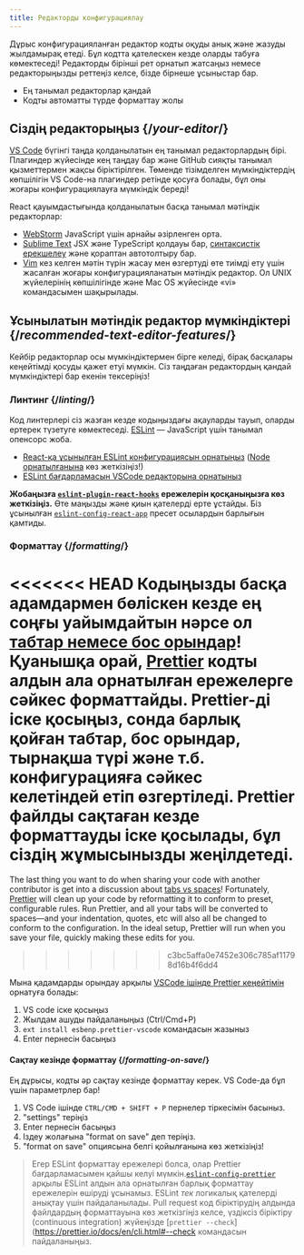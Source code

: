 ```yaml
---
title: Редакторды конфигурациялау
---
```


<Intro>

Дұрыс конфигурацияланған редактор кодты оқуды анық және жазуды жылдамырақ етеді. Бұл кодтта қателескен кезде оларды табуға көмектеседі! Редакторды бірінші рет орнатып жатсаңыз немесе редакторыңызды реттеңіз келсе, бізде бірнеше ұсыныстар бар.

</Intro>

<YouWillLearn>

* Ең танымал редакторлар қандай
* Кодты автоматты түрде форматтау жолы

</YouWillLearn>

## Сіздің редакторыңыз {/*your-editor*/}

[VS Code](https://code.visualstudio.com/) бүгінгі таңда қолданылатын ең танымал редакторлардың бірі. Плагиндер жүйесінде кең таңдау бар және GitHub сияқты танымал қызметтермен жақсы біріктірілген. Төменде тізімделген мүмкіндіктердің көпшілігін VS Code-на плагиндер ретінде қосуға болады, бұл оны жоғары конфигурациялауға мүмкіндік береді!

React қауымдастығында қолданылатын басқа танымал мәтіндік редакторлар:

* [WebStorm](https://www.jetbrains.com/webstorm/) JavaScript үшін арнайы әзірленген орта.
* [Sublime Text](https://www.sublimetext.com/) JSX және TypeScript қолдауы бар, [синтаксистік ерекшелеу](https://stackoverflow.com/a/70960574/458193) және қораптан автотолтыру бар.
* [Vim](https://www.vim.org/) кез келген мәтін түрін жасау мен өзгертуді өте тиімді ету үшін жасалған жоғары конфигурацияланатын мәтіндік редактор. Ол UNIX жүйелерінің көпшілігінде және Mac OS жүйесінде «vi» командасымен шақырылады.

## Ұсынылатын мәтіндік редактор мүмкіндіктері {/*recommended-text-editor-features*/}

Кейбір редакторлар осы мүмкіндіктермен бірге келеді, бірақ басқалары кеңейтімді қосуды қажет етуі мүмкін. Сіз таңдаған редактордың қандай мүмкіндіктері бар екенін тексеріңіз!

### Линтинг {/*linting*/}

Код линтерлері сіз жазған кезде кодыңыздағы ақауларды тауып, оларды ертерек түзетуге көмектеседі. [ESLint](https://eslint.org/) — JavaScript үшін танымал опенсорс жоба.

* [React-қа ұсынылған ESLint конфигурациясын орнатыңыз](https://www.npmjs.com/package/eslint-config-react-app) ([Node орнатылғанына](https://nodejs.org/en/download/current/) көз жеткізіңіз!)
* [ESLint бағдарламасын VSCode редакторына орнатыныз](https://marketplace.visualstudio.com/items?itemName=dbaeumer.vscode-eslint)

**Жобаңызға [`eslint-plugin-react-hooks`](https://www.npmjs.com/package/eslint-plugin-react-hooks) ережелерін қосқаныңызға көз жеткізіңіз.** Өте маңызды және қиын қателерді ерте ұстайды. Біз ұсынылған [`eslint-config-react-app`](https://www.npmjs.com/package/eslint-config-react-app) пресет осылардын барлығын қамтиды.

### Форматтау {/*formatting*/}

<<<<<<< HEAD
Кодыңызды басқа адамдармен бөліскен кезде ең соңғы уайымдайтын нәрсе ол [табтар немесе бос орындар](https://www.google.com/search?q=tabs+vs+spaces)! Қуанышқа орай, [Prettier](https://prettier.io/) кодты алдын ала орнатылған ережелерге сәйкес форматтайды. Prettier-ді іске қосыңыз, сонда барлық қойған табтар, бос орындар, тырнақша түрі және т.б. конфигурацияға сәйкес келетіндей етіп өзгертіледі. Prettier файлды сақтаған кезде форматтауды іске қосылады, бұл сіздің жұмысынызды жеңілдетеді.
=======
The last thing you want to do when sharing your code with another contributor is get into a discussion about [tabs vs spaces](https://www.google.com/search?q=tabs+vs+spaces)! Fortunately, [Prettier](https://prettier.io/) will clean up your code by reformatting it to conform to preset, configurable rules. Run Prettier, and all your tabs will be converted to spaces—and your indentation, quotes, etc will also all be changed to conform to the configuration. In the ideal setup, Prettier will run when you save your file, quickly making these edits for you.
>>>>>>> c3bc5affa0e7452e306c785af11798d16b4f6dd4

Мына қадамдарды орындау арқылы [VSCode ішінде Prettier кеңейтімін](https://marketplace.visualstudio.com/items?itemName=esbenp.prettier-vscode) орнатуға болады:

1. VS code іске қосыңыз
2. Жылдам ашуды пайдаланыңыз (Ctrl/Cmd+P)
3. `ext install esbenp.prettier-vscode` командасын жазыныз
4. Enter пернесін басыңыз

#### Сақтау кезінде форматтау {/*formatting-on-save*/}

Ең дұрысы, кодты әр сақтау кезінде форматтау керек. VS Code-да бұл үшін параметрлер бар!

1. VS Code iшінде `CTRL/CMD + SHIFT + P` пернелер тіркесімін басыныз.
2. "settings" теріңіз
3. Enter пернесін басыңыз
4. Іздеу жолағына "format on save" деп теріңіз.
5. "format on save" опциясына белгі қойылғанына көз жеткізіңіз!

> Егер ESLint форматтау ережелері болса, олар Prettier бағдарламасымен қайшы келуі мүмкін.[`eslint-config-prettier`](https://github.com/prettier/eslint-config-prettier) арқылы ESLint алдын ала орнатылған барлық форматтау ережелерін өшіруді ұсынамыз. ESLint *тек* логикалық қателерді анықтау үшін пайдаланылады. Pull request код біріктірудің алдында файлдардың форматтауына көз жеткізгіңіз келсе, үздіксіз біріктіру (continuous integration) жүйеңізде [`prettier --check`](https://prettier.io/docs/en/cli.html#--check командасын пайдаланыңыз.
